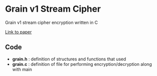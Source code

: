 # Grain v1 Stream Cipher
Grain v1 stream cipher encryption written in C

[Link to paper](http://www.ecrypt.eu.org/stream/p3ciphers/grain/Grain_p3.pdf "Grain v1")

## Code
* __grain.h__ : definition of structures and functions that used
* __grain.c__ : definition of file for performing encryption/decryption along with main
